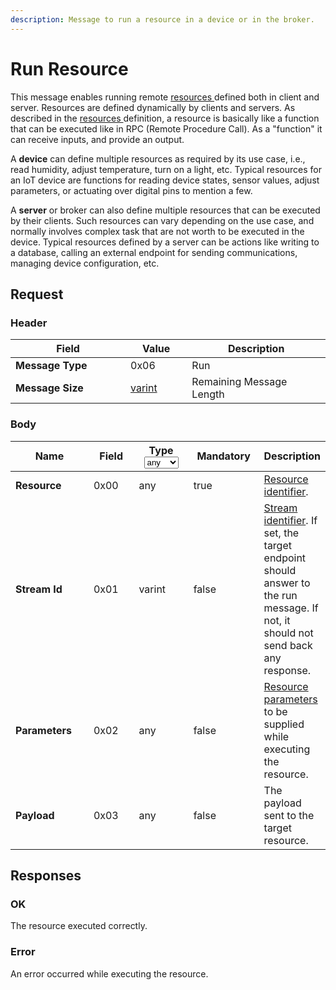 ```yaml
---
description: Message to run a resource in a device or in the broker.
---
```


# Run Resource

This message enables running remote [resources ](../definitions.md#resources)defined both in client and server. Resources are defined dynamically by clients and servers. As described in the [resources ](../definitions.md#resources)definition, a resource is basically like a function that can be executed like in RPC (Remote Procedure Call). As a "function" it can receive inputs, and provide an output.&#x20;

A **device** can define multiple resources as required by its use case, i.e., read humidity, adjust temperature, turn on a light, etc.  Typical resources for an IoT device are functions for reading device states, sensor values, adjust parameters, or actuating over digital pins to mention a few.

A **server** or broker can also define multiple resources that can be executed by their clients. Such resources can vary depending on the use case, and normally involves complex task that are not worth to be executed in the device. Typical resources defined by a server can be actions like writing to a database, calling an external endpoint for sending communications, managing device configuration, etc.

## Request

### Header

<table><thead><tr><th width="168">Field</th><th width="82.33333333333331">Value</th><th>Description</th></tr></thead><tbody><tr><td><strong>Message Type</strong></td><td>0x06</td><td>Run</td></tr><tr><td><strong>Message Size</strong></td><td><a href="../definitions.md#varint">varint</a></td><td>Remaining Message Length</td></tr></tbody></table>

### Body

<table><thead><tr><th width="139">Name</th><th width="83">Field</th><th width="97">Type<select><option value="d8b0253b7149426c8cf0ed66d9fdf64f" label="any" color="blue"></option><option value="52a3abba3ca146318f76e894227193db" label="varint" color="blue"></option></select></th><th width="115" data-type="checkbox">Mandatory</th><th>Description</th></tr></thead><tbody><tr><td><strong>Resource</strong> </td><td>0x00</td><td><span data-option="d8b0253b7149426c8cf0ed66d9fdf64f">any</span></td><td>true</td><td><a href="../definitions.md#resource-identifier">Resource identifier</a>.</td></tr><tr><td><strong>Stream Id</strong></td><td>0x01</td><td><span data-option="52a3abba3ca146318f76e894227193db">varint</span></td><td>false</td><td><a href="../definitions.md#stream-identifier">Stream identifier</a>. If set, the target endpoint should answer to the run message. If not, it should not send back any response.</td></tr><tr><td><strong>Parameters</strong></td><td>0x02</td><td><span data-option="d8b0253b7149426c8cf0ed66d9fdf64f">any</span></td><td>false</td><td><a href="../definitions.md#resource-parameters">Resource parameters</a> to be supplied while executing  the resource.</td></tr><tr><td><strong>Payload</strong></td><td>0x03</td><td><span data-option="d8b0253b7149426c8cf0ed66d9fdf64f">any</span></td><td>false</td><td>The payload sent to the target resource.</td></tr></tbody></table>

## Responses

### OK

The resource executed correctly.

### Error

An error occurred while executing the resource.
